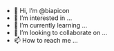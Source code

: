 - 👋 Hi, I’m @biapicon
- 👀 I’m interested in ...
- 🌱 I’m currently learning ...
- 💞️ I’m looking to collaborate on ...
- 📫 How to reach me ...

<!---
biapicon/biapicon is a ✨ special ✨ repository because its `README.md` (this file) appears on your GitHub profile.
You can click the Preview link to take a look at your changes.
--->
